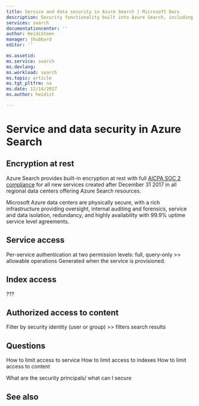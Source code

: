 ```yaml
---
title: Service and data security in Azure Search | Microsoft Docs
description: Security functionality built into Azure Search, including SOC 2 compliance, encryption, authentication, and identity access using user and group security identifiers in Azure Search filters.
services: search
documentationcenter: ''
author: HeidiSteen
manager: jhubbard
editor: ''

ms.assetid: 
ms.service: search
ms.devlang: 
ms.workload: search
ms.topic: article
ms.tgt_pltfrm: na
ms.date: 12/14/2017
ms.author: heidist

---
```

# Service and data security in Azure Search


## Encryption at rest 

Azure Search provides built-in encryption at rest with full [AICPA SOC 2 compliance](https://www.aicpa.org/interestareas/frc/assuranceadvisoryservices/aicpasoc2report.html) for all new services created after December 31 2017 in all regional data centers offering Azure Search resources.

Microsoft Azure data centers are physically secure, with a rich infrastructure providing oversight, internal auditing and forensics, service and data isolation, redundancy, and highly availability with 99.9% uptime service level agreements.

## Service access
Per-service authentication at two permission levels: full, query-only >> allowable operations
Generated when the service is provisioned.


## Index access

???

## Authorized access to content

Filter by security identity (user or group) >> filters search results

## Questions

How to limit access to service
How to limit access to indexes
How to limit access to content

What are the security principals/ what can I secure

## See also


